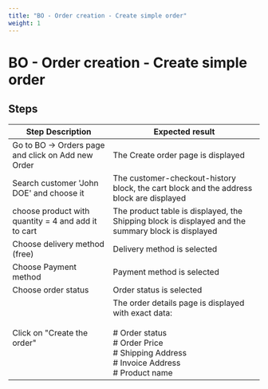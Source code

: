 ```yaml
---
title: "BO - Order creation - Create simple order"
weight: 1
---
```


# BO - Order creation - Create simple order
## Steps
| Step Description | Expected result |
| ----- | ----- |
| Go to BO -> Orders page and click on Add new Order | The Create order page is displayed |
| Search customer 'John DOE' and choose it | The customer-checkout-history block, the cart block and the address block are displayed |
| choose product with quantity = 4 and add it to cart | The product table is displayed, the Shipping block is displayed and the summary block is displayed |
| Choose delivery method (free) | Delivery method is selected |
| Choose Payment method | Payment method is selected |
| Choose order status | Order status is selected |
| Click on "Create the order" | The order details page is displayed with exact data:<br><br># Order status<br># Order Price<br># Shipping Address<br># Invoice Address<br># Product name |
